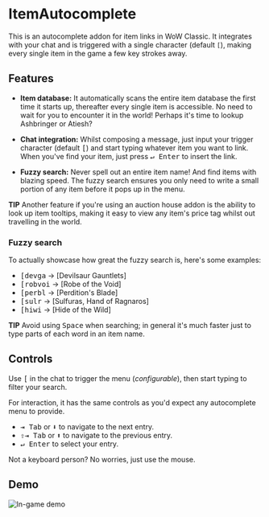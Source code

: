 # ItemAutocomplete

This is an autocomplete addon for item links in WoW Classic. It integrates with your chat and is triggered with a single character (default `[`), making every single item in the game a few key strokes away.

## Features

- **Item database:** It automatically scans the entire item database the first time it starts up, thereafter every single item is accessible. No need to wait for you to encounter it in the world! Perhaps it's time to lookup Ashbringer or Atiesh?

- **Chat integration:** Whilst composing a message, just input your trigger character (default <kbd>[</kbd>) and start typing whatever item you want to link. When you've find your item, just press <kbd>↵ Enter</kbd> to insert the link.

- **Fuzzy search:** Never spell out an entire item name! And find items with blazing speed. The fuzzy search ensures you only need to write a small portion of any item before it pops up in the menu.

**TIP** Another feature if you're using an auction house addon is the ability to look up item tooltips, making it easy to view any item's price tag whilst out travelling in the world.

### Fuzzy search

To actually showcase how great the fuzzy search is, here's some examples:

- <kbd>[devga</kbd> → [Devilsaur Gauntlets]
- <kbd>[robvoi</kbd> → [Robe of the Void]
- <kbd>[perbl</kbd> → [Perdition's Blade]
- <kbd>[sulr</kbd> → [Sulfuras, Hand of Ragnaros]
- <kbd>[hiwi</kbd> → [Hide of the Wild]

**TIP** Avoid using <kbd>Space</kbd> when searching; in general it's much faster just to type parts of each word in an item name.

## Controls

Use <kbd>[</kbd> in the chat to trigger the menu (*configurable*), then start typing to filter your search.

For interaction, it has the same controls as you'd expect any autocomplete menu to provide.

- <kbd>⇥ Tab</kbd> or <kbd>⬇</kbd> to navigate to the next entry.
- <kbd>⇧</kbd><kbd>⇥ Tab</kbd> or <kbd>⬆</kbd> to navigate to the previous entry.
- <kbd>↵ Enter</kbd> to select your entry.

Not a keyboard person? No worries, just use the mouse.

## Demo

![In-game demo](https://i.imgur.com/H70fus7.gif)